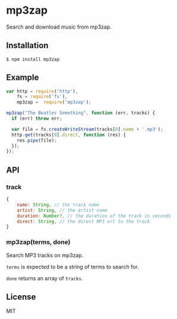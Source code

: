 # mp3zap
Search and download music from mp3zap.

## Installation

    $ npm install mp3zap

## Example
```javascript
var http = require('http'),
    fs = require('fs'),
    mp3zap =  require('mp3zap');

mp3zap("The Beatles Something", function (err, tracks) {
  if (err) throw err;

  var file = fs.createWriteStream(tracks[0].name + '.mp3');
  http.get(tracks[0].direct, function (res) {
    res.pipe(file);
  });
});
```

## API
### track
```javascript
{
    name: String, // the track name
    artist: String, // the artist name
    duration: Number?, // the duration of the track in seconds
    direct: String, // the direct MP3 url to the track
}
```

### mp3zap(terms, done)
Search MP3 tracks on mp3zap.

`terms` is expected to be a string of terms to search for.

`done` returns an array of `tracks`.

## License
MIT
